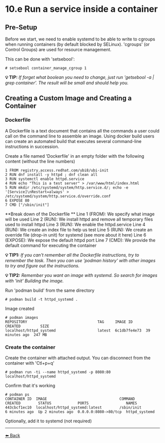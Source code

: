 # 10.e Run a service inside a container

## Pre-Setup

Before we start, we need to enable systemd to be able to write to cgroups when running containers (by default blocked by SELinux). 'cgroups' (or Control Groups) are used for resource management.  

This can be done with 'setsebool':

    # setsebool container_manage_cgroup 1

**💡 TIP:** _If forget what boolean you need to change, just run 'getsebool -a | grep container'. The result will be small and should help you._

## Creating a Custom Image and Creating a Container

### Dockerfile

A Dockerfile is a text document that contains all the commands a user could call on the command line to assemble an image. Using docker build users can create an automated build that executes several command-line instructions in succession.

Create a file named 'Dockerfile' in an empty folder with the following content (without the line numbers)

    1 FROM registry.access.redhat.com/ubi8/ubi-init
    2 RUN dnf install -y httpd ; dnf clean all  
    3 RUN systemctl enable httpd.service
    4 RUN echo "This is a test server" > /var/www/html/index.html
    5 RUN mkdir /etc/systemd/system/http.service.d/; echo -e '[Service]\nRestart=always' > /etc/systemd/system/http.service.d/override.conf
    6 EXPOSE 80
    7 CMD ["/sbin/init"]

**Break down of the Dockerfile **
Line 1 (FROM): We specify what image will be used
Line 2 (RUN): We install httpd and remove all temporary files used to install httpd
Line 3 (RUN): We enable the httpd.service
Line 4 (RUN): We create an index file to help us test
Line 5 (RUN): We create an override file (drop-in unit) for systemd (see more about it here)
Line 6 (EXPOSE): We expose the default httpd port
Line 7 (CMD): We provide the default command for executing the container

**💡 TIP1:** _If you can't remember all the Dockerfile instructions, try to remember the task. Then you can use 'podman history' with other images to try and figure out the instructions._

**💡 TIP2:** _Remember you want an image with systemd. So search for images with 'init'
Building the image._

Run 'podman build' from the same directory

    # podman build -t httpd_systemd .

Image created

    # podman images
    REPOSITORY                                TAG     IMAGE ID      CREATED         SIZE
    localhost/httpd_systemd                   latest  6c1db7fe4e73  39 minutes ago  247 MB

### Create the container

Create the container with attached output. You can disconnect from the container with 'Ctl+p+q'

    # podman run -ti --name httpd_systemd -p 8080:80 localhost/httpd_systemd

Confirm that it's working

    # podman ps
    CONTAINER ID  IMAGE                                 COMMAND               CREATED        STATUS            PORTS                 NAMES
    443cbcf1ec10  localhost/httpd_systemd:latest        /sbin/init            6 minutes ago  Up 2 minutes ago  0.0.0.0:8080->80/tcp  httpd_systemd

Optionally, add it to systemd (not required)

---
[⬅️ Back](10-manage-containers.md)
